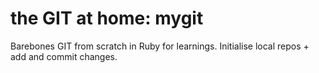 # the GIT at home: mygit

Barebones GIT from scratch in Ruby for learnings. Initialise local repos + add and commit changes.